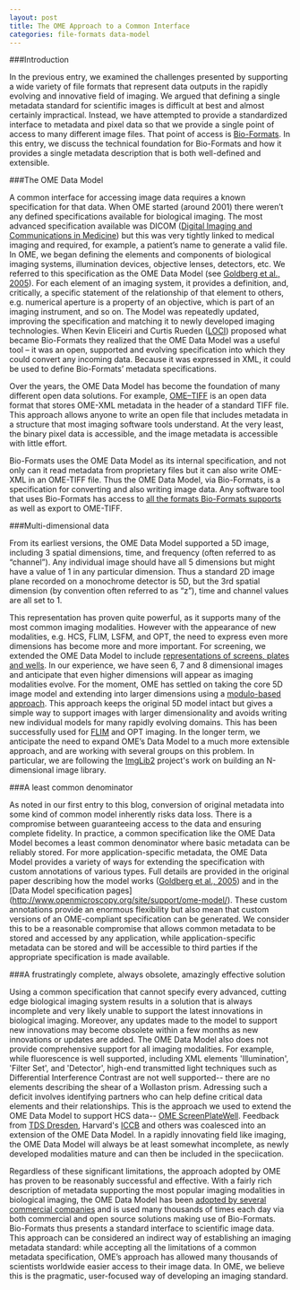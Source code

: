 ```yaml
---
layout: post
title: The OME Approach to a Common Interface
categories: file-formats data-model
---
```


###Introduction

In the previous entry, we examined the challenges presented by supporting a
wide variety of file formats that represent data outputs in the rapidly
evolving and innovative field of imaging. We argued that defining a single
metadata standard for scientific images is difficult at best and almost
certainly impractical. Instead, we have attempted to provide a standardized
interface to metadata and pixel data so that we provide a single point of
access to many different image files. That point of access is [Bio-Formats](https://www.openmicroscopy.org/site/products/bio-formats). In
this entry, we discuss the technical foundation for Bio-Formats and how it
provides a single metadata description that is both well-defined and
extensible.

###The OME Data Model

A common interface for accessing image data requires a known specification for
that data. When OME started (around 2001) there weren’t any defined
specifications available for biological imaging. The most advanced
specification available was DICOM
([Digital Imaging and Communications in Medicine](http://medical.nema.org/Dicom/about-DICOM.html))
but this was very tightly linked to medical imaging and required, for
example, a patient’s name to generate a valid file. In OME, we began
defining the elements and components of biological imaging systems,
illumination devices, objective lenses, detectors, etc. We referred to this
specification as the OME Data Model (see
[Goldberg et al., 2005](http://genomebiology.com/content/6/5/R47)). For each
element of an imaging system, it provides a definition, and, critically, a
specific statement of the relationship of that element to others, e.g.
numerical aperture is a property of an objective, which is part of an imaging
instrument, and so on. The Model was repeatedly updated, improving the
specification and matching it to newly developed imaging technologies. When
Kevin Eliceiri and Curtis Rueden ([LOCI](http://loci.wisc.edu/)) proposed what became Bio-Formats they
realized that the OME Data Model was a useful tool – it was an open,
supported and evolving specification into which they could convert any
incoming data. Because it was expressed in XML, it could be used to define
Bio-Formats’ metadata specifications.

Over the years, the OME Data Model has become the foundation of many different
open data solutions. For example,
[OME–TIFF](http://www.openmicroscopy.org/site/support/ome-model/ome-tiff/) is
an open data format that stores OME-XML metadata in the header of a standard
TIFF file. This approach allows anyone to write an open file that includes
metadata in a structure that most imaging software tools understand. At the
very least, the binary pixel data is accessible, and the image metadata is
accessible with little effort.

Bio-Formats uses the OME Data Model as its internal specification, and not
only can it read metadata from proprietary files but it can also write OME-XML
in an OME-TIFF file. Thus the OME Data Model, via Bio-Formats, is a
specification for converting and also writing image data. Any software tool
that uses Bio-Formats has access to
[all the formats Bio-Formats supports](https://www.openmicroscopy.org/site/support/bio-formats/supported-formats.html)
as well as export to OME-TIFF.

###Multi-dimensional data

From its earliest versions, the OME Data Model supported a 5D image, including
3 spatial dimensions, time, and frequency (often referred to as “channel”).
Any individual image should have all 5 dimensions but might have a value of 1
in any particular dimension. Thus a standard 2D image plane recorded on a
monochrome detector is 5D, but the 3rd spatial dimension (by convention often
referred to as “z”), time and channel values are all set to 1.

This representation has proven quite powerful, as it supports many of the most
common imaging modalities. However with the appearance of new modalities, e.g.
HCS, FLIM, LSFM, and OPT, the need to express even more dimensions has become
more and more important. For screening, we extended the OME Data Model to
include [representations of screens, plates and wells](http://www.openmicroscopy.org/site/support/ome-model/developers/screen-plate-well.html).
In our experience, we have seen 6, 7 and 8 dimensional images and anticipate
that even higher dimensions will appear as imaging modalities evolve. For the
moment, OME has settled on taking the core 5D image model and extending into
larger dimensions using a
[modulo-based approach](http://www.openmicroscopy.org/site/support/ome-model/developers/6d-7d-and-8d-storage.html).
This approach keeps the original 5D model intact but gives a simple way to
support images with larger dimensionality and avoids writing new individual
models for many rapidly evolving domains. This has been successfully used for
[FLIM](https://www.openmicroscopy.org/site/products/partner/flimfit)
and OPT imaging. In the longer term, we anticipate the need to expand
OME’s Data Model to a much more extensible approach, and are working with
several groups on this problem. In particular, we are following the
[ImgLib2](http://imglib2.net) project's work on building an N-dimensional
image library.

###A least common denominator

As noted in our first entry to this blog, conversion of original metadata into
some kind of common model inherently risks data loss. There is a compromise
between guaranteeing access to the data and ensuring complete fidelity. In
practice, a common specification like the OME Data Model becomes a least
common denominator where basic metadata can be reliably stored. For more
application-specific metadata, the OME Data Model provides a variety of ways
for extending the specification with custom annotations of various types. Full
details are provided in the original paper describing how the model works
([Goldberg et al., 2005](http://genomebiology.com/content/6/5/R47)) and in the
[Data Model specification pages]
(http://www.openmicroscopy.org/site/support/ome-model/).
These custom annotations provide an enormous flexibility but also mean that
custom versions of an OME-compliant specification can be generated. We
consider this to be a reasonable compromise that allows common metadata to be
stored and accessed by any application, while application-specific metadata
can be stored and will be accessible to third parties if the appropriate
specification is made available.

###A frustratingly complete, always obsolete, amazingly effective solution

Using a common specification that cannot specify every advanced,
cutting edge biological imaging system results in a solution that is always
incomplete and very likely unable to support the latest innovations in
biological imaging. Moreover, any updates made to the model to support new
innovations may become obsolete within a few months as new innovations
or updates are added. The OME Data Model also does not provide comprehensive
support for all imaging modalities. For example, while fluorescence is well
supported, including XML elements 'Illumination', 'Filter Set', and
'Detector', high-end transmitted light techniques such as Differential
Interference Contrast are not well supported-- there are no elements
describing the shear of a Wollaston prism. Adressing such a deficit involves 
identifying partners who can help define critical data elements and their relationships. 
This is the approach we used to extend the OME Data Model to support HCS data-- [OME ScreenPlateWell](https://www.openmicroscopy.org/site/support/ome-model/developers/screen-plate-well.html). Feedback from [TDS Dresden](http://www.mpi-cbg.de/facilities/profiles/ht-tds.html), Harvard's [ICCB](http://iccb.med.harvard.edu/) and others was coalesced into an extension of the OME Data Model. In a rapidly innovating field like imaging, the OME Data Model will always be at least somewhat incomplete, as newly developed modalities mature and can then be included in the speciication. 

Regardless of these significant limitations, the approach adopted by OME has
proven to be reasonably successful and effective. With a fairly rich
description of metadata supporting the most popular imaging modalities in
biological imaging, the OME Data Model has been
[adopted by several commercial companies](http://www.openmicroscopy.org/site/support/ome-model/ome-tiff/index.html#support)
and is used many thousands of times each day via both commercial and open
source solutions making use of Bio-Formats. Bio-Formats thus presents a
standard interface to scientific image data. This approach can be considered
an indirect way of establishing an imaging metadata standard: while accepting
all the limitations of a common metadata specification, OME’s approach has
allowed many thousands of scientists worldwide easier access to their image
data. In OME, we believe this is the pragmatic, user-focused way of developing
an imaging standard.

